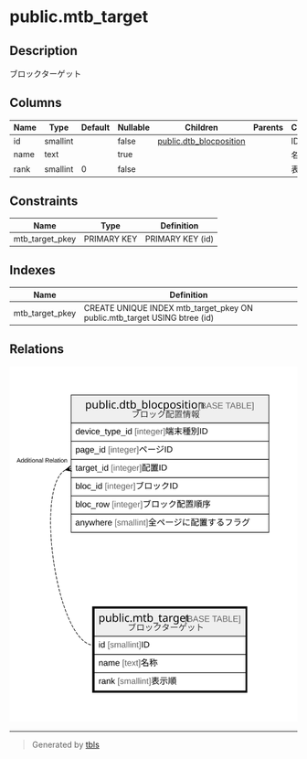 # public.mtb_target

## Description

ブロックターゲット

## Columns

| Name | Type | Default | Nullable | Children | Parents | Comment |
| ---- | ---- | ------- | -------- | -------- | ------- | ------- |
| id | smallint |  | false | [public.dtb_blocposition](public.dtb_blocposition.md) |  | ID |
| name | text |  | true |  |  | 名称 |
| rank | smallint | 0 | false |  |  | 表示順 |

## Constraints

| Name | Type | Definition |
| ---- | ---- | ---------- |
| mtb_target_pkey | PRIMARY KEY | PRIMARY KEY (id) |

## Indexes

| Name | Definition |
| ---- | ---------- |
| mtb_target_pkey | CREATE UNIQUE INDEX mtb_target_pkey ON public.mtb_target USING btree (id) |

## Relations

![er](public.mtb_target.svg)

---

> Generated by [tbls](https://github.com/k1LoW/tbls)
